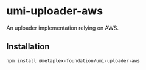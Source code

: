# umi-uploader-aws

An uploader implementation relying on AWS.

## Installation

```sh
npm install @metaplex-foundation/umi-uploader-aws
```
